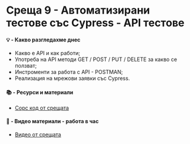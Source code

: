 # Среща 9 - Автоматизирани тестове със Cypress - API тестове

#### 💡 - Какво разгледахме днес
- Какво е API и как работи;
- Употреба на API методи GET / POST / PUT / DELETE за какво се ползват;
- Инстроменти за работа с API - POSTMAN;
- Реализация на мрежови заявки със Cypress.

#### 📚 - Ресурси и материали
- [Сорс код от срещата](./source-cw/)

#### 📘 - Видео материали - работа  в час
- [Видео от срещата](https://youtu.be/aXoCarenCzk)
